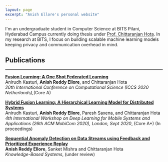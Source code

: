 ```yaml
---
layout: page
excerpt: "Anish Ellore's personal website"
---
```


I'm an undergraduate student in Computer Science at BITS Pilani, Hyderabad Campus currently doing thesis under [Prof. Chittaranjan Hota](https://www.bits-pilani.ac.in/hyderabad/chittaranjanhota/Profile). In my research at BITS, I focus on building scalable machine learning models keeping privacy and communication overhead in mind.
## Publications
----

[**Fusion Learning: A One Shot Federated Learning**](https://link.springer.com/chapter/10.1007/978-3-030-50420-5_31)
<br />
Anirudh Kasturi, **Anish Reddy Ellore**, and Chittaranjan Hota
<br />
_20th International Conference on Computational Science (ICCS 2020 Netherlands)_,(Core A)
<br />

[**Hybrid Fusion Learning: A Hierarchical Learning Model for Distributed Systems**]()
<br />
Anirudh Kasturi, **Anish Reddy Ellore**, Paresh Saxena, and Chittaranjan Hota
<br />
_4th International Workshop on Deep Learning for Mobile Systems and Applications (26th ACM MobiCom 2020), London, Sept 2020_, (Core A*) (In proceedings)

[**Sequential Anomaly Detection on Data Streams using Feedback and <br /> Prioritized Experience Replay**]()
<br />
**Anish Reddy Ellore**, Sanket Mishra and Chittaranjan Hota
<br />
_Knowledge-Based Systems_, (under review)

